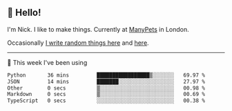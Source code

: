 ## 👋 Hello! 

I'm Nick. I like to make things. Currently at [ManyPets](https://manypets.com) in London.

Occasionally [I write random things here](https://nicksnell.com) and [here](https://twitter.com/nicksnell).

-------

🚀 This week I've been using

<!--START_SECTION:waka-->

```txt
Python       36 mins         █████████████████▒░░░░░░░   69.97 %
JSON         14 mins         ███████░░░░░░░░░░░░░░░░░░   27.97 %
Other        0 secs          ▒░░░░░░░░░░░░░░░░░░░░░░░░   00.98 %
Markdown     0 secs          ▒░░░░░░░░░░░░░░░░░░░░░░░░   00.69 %
TypeScript   0 secs          ░░░░░░░░░░░░░░░░░░░░░░░░░   00.38 %
```

<!--END_SECTION:waka-->
